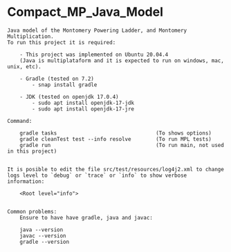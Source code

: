 # Compact_MP_Java_Model

	Java model of the Montomery Powering Ladder, and Montomery Multiplication.
	To run this project it is required:
		
		- This project was implemented on Ubuntu 20.04.4
		(Java is multiplataform and it is expected to run on windows, mac, unix, etc).

		- Gradle (tested on 7.2)
			- snap install gradle

		- JDK (tested on openjdk 17.0.4)
			- sudo apt install openjdk-17-jdk 
			- sudo apt install openjdk-17-jre

	Command:

		gradle tasks								(To shows options)
		gradle cleanTest test --info resolve		(To run MPL tests)
		gradle run									(To run main, not used in this project)


	It is posible to edit the file src/test/resources/log4j2.xml to change logs level to `debug` or `trace` or `info` to show verbose information:

		<Root level="info">


	Common problems:
		Ensure to have have gradle, java and javac:

		java --version
		javac --version
		gradle --version
